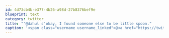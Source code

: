 ```yaml
---
id: 4d73cb4b-e377-4b26-a98d-27b8376bef9e
blueprint: text
category: twitter
title: "'@dahul s'okay, I found someone else to be little spoon."
caption: '<span class="username username_linked">@<a href="https://twitter.com/dahul" title="Darren Hull (dahul)">dahul</a></span> s''okay, I found someone else to be little spoon.'
---
```

